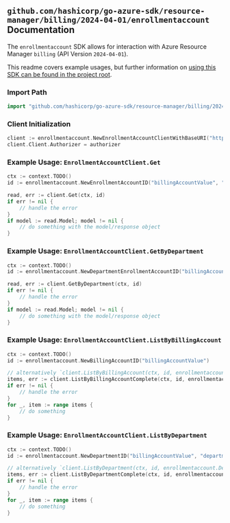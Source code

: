 
## `github.com/hashicorp/go-azure-sdk/resource-manager/billing/2024-04-01/enrollmentaccount` Documentation

The `enrollmentaccount` SDK allows for interaction with Azure Resource Manager `billing` (API Version `2024-04-01`).

This readme covers example usages, but further information on [using this SDK can be found in the project root](https://github.com/hashicorp/go-azure-sdk/tree/main/docs).

### Import Path

```go
import "github.com/hashicorp/go-azure-sdk/resource-manager/billing/2024-04-01/enrollmentaccount"
```


### Client Initialization

```go
client := enrollmentaccount.NewEnrollmentAccountClientWithBaseURI("https://management.azure.com")
client.Client.Authorizer = authorizer
```


### Example Usage: `EnrollmentAccountClient.Get`

```go
ctx := context.TODO()
id := enrollmentaccount.NewEnrollmentAccountID("billingAccountValue", "enrollmentAccountValue")

read, err := client.Get(ctx, id)
if err != nil {
	// handle the error
}
if model := read.Model; model != nil {
	// do something with the model/response object
}
```


### Example Usage: `EnrollmentAccountClient.GetByDepartment`

```go
ctx := context.TODO()
id := enrollmentaccount.NewDepartmentEnrollmentAccountID("billingAccountValue", "departmentValue", "enrollmentAccountValue")

read, err := client.GetByDepartment(ctx, id)
if err != nil {
	// handle the error
}
if model := read.Model; model != nil {
	// do something with the model/response object
}
```


### Example Usage: `EnrollmentAccountClient.ListByBillingAccount`

```go
ctx := context.TODO()
id := enrollmentaccount.NewBillingAccountID("billingAccountValue")

// alternatively `client.ListByBillingAccount(ctx, id, enrollmentaccount.DefaultListByBillingAccountOperationOptions())` can be used to do batched pagination
items, err := client.ListByBillingAccountComplete(ctx, id, enrollmentaccount.DefaultListByBillingAccountOperationOptions())
if err != nil {
	// handle the error
}
for _, item := range items {
	// do something
}
```


### Example Usage: `EnrollmentAccountClient.ListByDepartment`

```go
ctx := context.TODO()
id := enrollmentaccount.NewDepartmentID("billingAccountValue", "departmentValue")

// alternatively `client.ListByDepartment(ctx, id, enrollmentaccount.DefaultListByDepartmentOperationOptions())` can be used to do batched pagination
items, err := client.ListByDepartmentComplete(ctx, id, enrollmentaccount.DefaultListByDepartmentOperationOptions())
if err != nil {
	// handle the error
}
for _, item := range items {
	// do something
}
```
